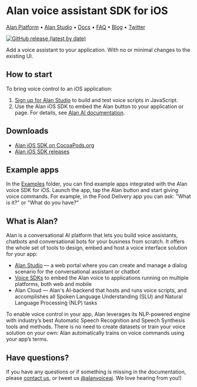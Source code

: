 # Alan voice assistant SDK for iOS

[Alan Platform](https://alan.app/) • [Alan Studio](https://studio.alan.app/register) • [Docs](https://alan.app/docs) • [FAQ](https://alan.app/docs/usage/additional/faq) •
[Blog](https://alan.app/blog/) • [Twitter](https://twitter.com/alanvoiceai)

[![GitHub release (latest by date)](https://img.shields.io/github/v/release/alan-ai/alan-sdk-ios)](https://github.com/alan-ai/alan-sdk-ios/releases)

Add a voice assistant to your application. With no or minimal changes to the existing UI.

## How to start

To bring voice control to an iOS application:

1. [Sign up for Alan Studio](https://studio.alan.app/register) to build and test voice scripts in JavaScript.
2. Use the Alan iOS SDK to embed the Alan button to your application or page. For details, see [Alan AI documentation]( https://alan.app/docs/client-api/ios/ios-api).

## Downloads
* [Alan iOS SDK on CocoaPods.org](https://cocoapods.org/pods/AlanSDK-iOS)
* [Alan iOS SDK releases](https://github.com/alan-ai/alan-sdk-ios/releases)


## Example apps

In the [Examples](https://github.com/alan-ai/alan-sdk-ios/tree/master/examples) folder, you can find example apps integrated with the Alan voice SDK for iOS. Launch the app, tap the Alan button and start giving voice commands. For example, in the Food Delivery app you can ask: "What is it?" or "What do you have?"

## What is Alan?

Alan is a conversational AI platform that lets you build voice assistants, chatbots and conversational bots for your business from scratch. It offers the whole set of tools to design, embed and host a voice interface solution for your app:

* [Alan Studio](https://studio.alan.app/) — a web portal where you can create and manage a dialog scenario for the conversational assistant or chatbot
* [Voice SDKs](https://github.com/alan-ai) to embed the Alan voice to applications running on multiple platforms, both web and mobile
* Alan Cloud — Alan's AI-backend that hosts and runs voice scripts, and accomplishes all Spoken Language Understanding (SLU) and Natural Language Processing (NLP) tasks

To enable voice control in your app, Alan leverages its NLP-powered engine with industry’s best Automatic Speech Recognition and Speech Synthesis tools and methods. There is no need to create datasets or train your voice solution on your own: Alan automatically trains on voice commands using your app’s terms.

## Have questions?

If you have any questions or if something is missing in the documentation, please [contact us](mailto:support@alan.app), or tweet us [@alanvoiceai](https://twitter.com/alanvoiceai). We love hearing from you!)

